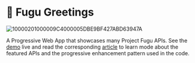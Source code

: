 # 🐡 Fugu Greetings

![10000201000009C4000005DBE9BF427ABD63947A](https://user-images.githubusercontent.com/145676/84880292-a34f1380-b08c-11ea-8052-89c77f44d19f.png)

A Progressive Web App that showcases many Project Fugu APIs.
See the [demo](https://tomayac.github.io/fugu-greetings/public/)
live and read the corresponding
[article](https://web.dev/progressively-enhance-your-pwa/)
to learn mode about the featured APIs and the progressive enhancement pattern used in the code.
